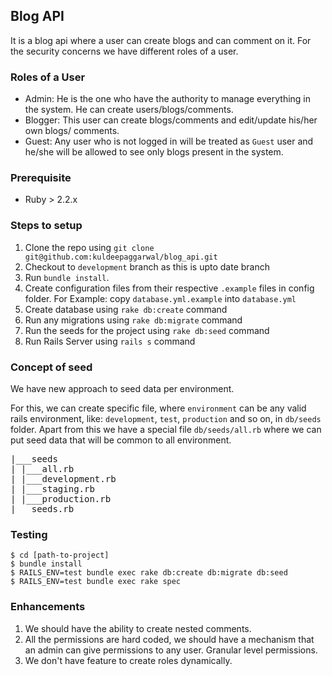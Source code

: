 ## Blog API

It is a blog api where a user can create blogs and can comment on it. For the
security concerns we have different roles of a user.

### Roles of a User
- Admin: He is the one who have the authority to manage everything in the system. He can create users/blogs/comments.
- Blogger: This user can create blogs/comments and edit/update his/her own blogs/ comments.
- Guest: Any user who is not logged in will be treated as `Guest` user and he/she will be allowed to see only blogs present in the system.

### Prerequisite

* Ruby > 2.2.x

### Steps to setup

1. Clone the repo using `git clone git@github.com:kuldeepaggarwal/blog_api.git`
2. Checkout to `development` branch as this is upto date branch
3. Run `bundle install`.
4. Create configuration files from their respective `.example` files in config folder. For Example: copy `database.yml.example` into `database.yml`
5. Create database using `rake db:create` command
6. Run any migrations using `rake db:migrate` command
7. Run the seeds for the project using `rake db:seed` command
8. Run Rails Server using `rails s` command

### Concept of seed

We have new approach to seed data per environment.

For this, we can create <environment> specific file, where `environment` can be any valid rails environment, like: `development`, `test`, `production` and so on, in `db/seeds` folder. Apart from this we have a special file `db/seeds/all.rb` where we can put seed data that will be common to all environment.

<pre>|___seeds
| |___all.rb
| |___development.rb
| |___staging.rb
| |___production.rb
|___seeds.rb
</pre>

### Testing

```shell
$ cd [path-to-project]
$ bundle install
$ RAILS_ENV=test bundle exec rake db:create db:migrate db:seed
$ RAILS_ENV=test bundle exec rake spec
```

### Enhancements

1. We should have the ability to create nested comments.
2. All the permissions are hard coded, we should have a mechanism that an admin can give permissions to any user. Granular level permissions.
3. We don't have feature to create roles dynamically.
